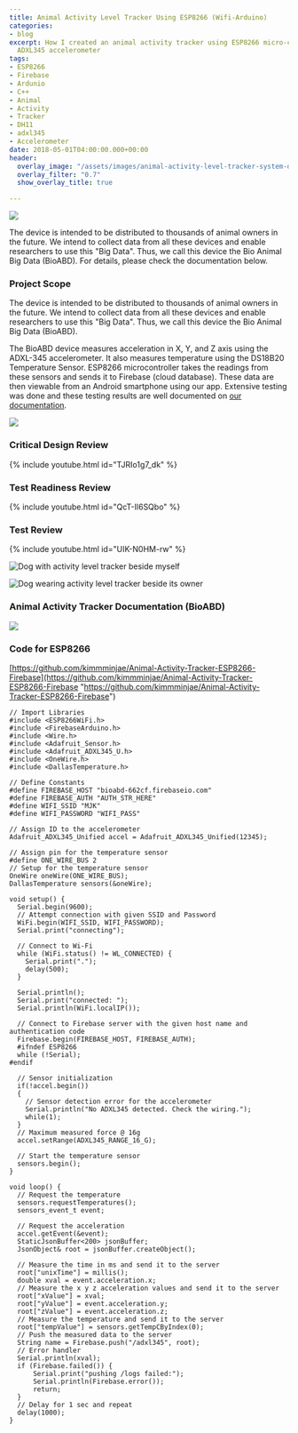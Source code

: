 ```yaml
---
title: Animal Activity Level Tracker Using ESP8266 (Wifi-Arduino)
categories:
- blog
excerpt: How I created an animal activity tracker using ESP8266 micro-controller and
  ADXL345 accelerometer
tags:
- ESP8266
- Firebase
- Ardunio
- C++
- Animal
- Activity
- Tracker
- DH11
- adxl345
- Accelerometer
date: 2018-05-01T04:00:00.000+00:00
header:
  overlay_image: "/assets/images/animal-activity-level-tracker-system-diagram.png"
  overlay_filter: "0.7"
  show_overlay_title: true

---
```

![](/assets/images/animal-activity-level-tracker-system-diagram.png)

The device is intended to be distributed to thousands of animal owners in the future. We intend to collect data from all these devices and enable researchers to use this "Big Data". Thus, we call this device the Bio Animal Big Data (BioABD). For details, please check the documentation below.

### Project Scope

The device is intended to be distributed to thousands of animal owners in the future. We intend to collect data from all these devices and enable researchers to use this "Big Data". Thus, we call this device the Bio Animal Big Data (BioABD).

The BioABD device measures acceleration in X, Y, and Z axis using the ADXL-345 accelerometer. It also measures temperature using the DS18B20 Temperature Sensor. ESP8266 microcontroller takes the readings from these sensors and sends it to Firebase (cloud database). These data are then viewable from an Android smartphone using our app. Extensive testing was done and these testing results are well documented on [our documentation](/files/ENG4000-Final-Report-BioABD.pdf).

![](/assets/images/animal-activity-tracker-system-diagram-state.png)

### Critical Design Review

{% include youtube.html id="TJRIo1g7_dk" %}

### Test Readiness Review

{% include youtube.html id="QcT-Il6SQbo" %}

### Test Review

{% include youtube.html id="UIK-N0HM-rw" %}

![Dog with activity level tracker beside myself](/assets/images/animal-activity-level-tracker-dog-mj.jpg)

![Dog wearing activity level tracker beside its owner](/assets/images/animal-activity-level-tracker-dog-trainer.jpg)

### Animal Activity Tracker Documentation (BioABD)

[![](/assets/images/ENG4000-Final-Report-BioABD-thumbnail.png)](/files/ENG4000-Final-Report-BioABD.pdf)

### Code for ESP8266

[https://github.com/kimmminjae/Animal-Activity-Tracker-ESP8266-Firebase](https://github.com/kimmminjae/Animal-Activity-Tracker-ESP8266-Firebase "https://github.com/kimmminjae/Animal-Activity-Tracker-ESP8266-Firebase")

    // Import Libraries
    #include <ESP8266WiFi.h>
    #include <FirebaseArduino.h>
    #include <Wire.h>
    #include <Adafruit_Sensor.h>
    #include <Adafruit_ADXL345_U.h>
    #include <OneWire.h> 
    #include <DallasTemperature.h>
    
    // Define Constants
    #define FIREBASE_HOST "bioabd-662cf.firebaseio.com"
    #define FIREBASE_AUTH "AUTH_STR_HERE"
    #define WIFI_SSID "MJK"
    #define WIFI_PASSWORD "WIFI_PASS"
    
    // Assign ID to the accelerometer
    Adafruit_ADXL345_Unified accel = Adafruit_ADXL345_Unified(12345);
    
    // Assign pin for the temperature sensor
    #define ONE_WIRE_BUS 2
    // Setup for the temperature sensor
    OneWire oneWire(ONE_WIRE_BUS); 
    DallasTemperature sensors(&oneWire);
    
    void setup() {
      Serial.begin(9600);
      // Attempt connection with given SSID and Password
      WiFi.begin(WIFI_SSID, WIFI_PASSWORD);
      Serial.print("connecting");
      
      // Connect to Wi-Fi
      while (WiFi.status() != WL_CONNECTED) {
        Serial.print(".");
        delay(500);
      }
      
      Serial.println();
      Serial.print("connected: ");
      Serial.println(WiFi.localIP());
      
      // Connect to Firebase server with the given host name and authentication code
      Firebase.begin(FIREBASE_HOST, FIREBASE_AUTH);
      #ifndef ESP8266
      while (!Serial);
    #endif
      
      // Sensor initialization
      if(!accel.begin())
      {
        // Sensor detection error for the accelerometer
        Serial.println("No ADXL345 detected. Check the wiring.");
        while(1);
      }
      // Maximum measured force @ 16g
      accel.setRange(ADXL345_RANGE_16_G);
      
      // Start the temperature sensor
      sensors.begin();
    }
    
    void loop() {
      // Request the temperature
      sensors.requestTemperatures();
      sensors_event_t event; 
      
      // Request the acceleration
      accel.getEvent(&event);
      StaticJsonBuffer<200> jsonBuffer;
      JsonObject& root = jsonBuffer.createObject();
      
      // Measure the time in ms and send it to the server
      root["unixTime"] = millis();
      double xval = event.acceleration.x;
      // Measure the x y z acceleration values and send it to the server
      root["xValue"] = xval;
      root["yValue"] = event.acceleration.y;
      root["zValue"] = event.acceleration.z;
      // Measure the temperature and send it to the server
      root["tempValue"] = sensors.getTempCByIndex(0);
      // Push the measured data to the server
      String name = Firebase.push("/adxl345", root);
      // Error handler
      Serial.println(xval);
      if (Firebase.failed()) {
          Serial.print("pushing /logs failed:");
          Serial.println(Firebase.error());
          return;
      }
      // Delay for 1 sec and repeat
      delay(1000);
    }
